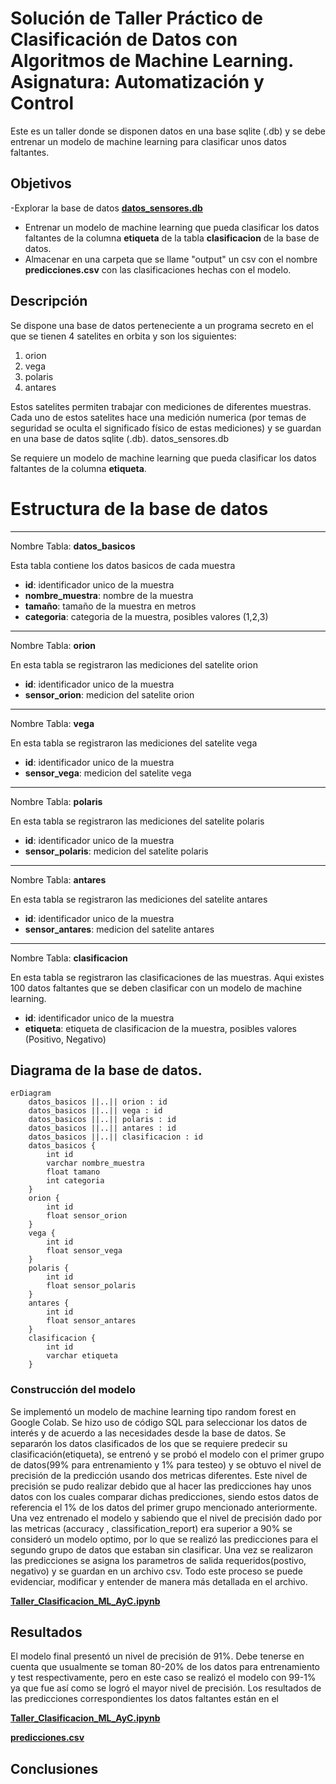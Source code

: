 # Solución de Taller Práctico de Clasificación de Datos con Algoritmos de Machine Learning. Asignatura: Automatización y Control

Este es un taller donde se disponen datos en una base sqlite (.db) y se debe entrenar un modelo de machine learning para clasificar unos datos faltantes.

## Objetivos
-Explorar la base de datos [**datos_sensores.db**](./datos_sensores.db) 
- Entrenar un modelo de machine learning que pueda clasificar los datos faltantes de la columna **etiqueta** de la tabla **clasificacion** de la base de datos.
- Almacenar en una carpeta que se llame "output" un csv con el nombre **predicciones.csv** con las clasificaciones hechas con el modelo. 
    
## Descripción 
Se dispone una base de datos perteneciente a un programa secreto en el que se tienen 4 satelites en orbita y son los siguientes:

1. orion
2. vega
3. polaris
4. antares

Estos satelites permiten trabajar con mediciones de diferentes muestras. Cada uno de estos satelites hace una medición numerica (por temas de seguridad se oculta el significado físico de estas mediciones) y se guardan en una base de datos sqlite (.db). datos_sensores.db

Se requiere un modelo de machine learning que pueda clasificar los datos faltantes de la columna **etiqueta**.

# Estructura de la base de datos
_______________________________________________________
Nombre Tabla: **datos_basicos**

Esta tabla contiene los datos basicos de cada muestra

* **id**: identificador unico de la muestra
* **nombre_muestra**: nombre de la muestra
* **tamaño**: tamaño de la muestra en metros
* **categoria**: categoria de la muestra, posibles valores (1,2,3)
________________________________________________________

Nombre Tabla: **orion**

En esta tabla se registraron las mediciones del satelite orion

* **id**: identificador unico de la muestra
* **sensor_orion**: medicion del satelite orion

________________________________________________________

Nombre Tabla: **vega**

En esta tabla se registraron las mediciones del satelite vega

* **id**: identificador unico de la muestra
* **sensor_vega**: medicion del satelite vega

________________________________________________________

Nombre Tabla: **polaris**

En esta tabla se registraron las mediciones del satelite polaris

* **id**: identificador unico de la muestra
* **sensor_polaris**: medicion del satelite polaris

________________________________________________________

Nombre Tabla: **antares**

En esta tabla se registraron las mediciones del satelite antares

* **id**: identificador unico de la muestra
* **sensor_antares**: medicion del satelite antares

________________________________________________________

Nombre Tabla: **clasificacion**

En esta tabla se registraron las clasificaciones de las muestras. Aqui existes 100 datos faltantes que se deben clasificar con un modelo de machine learning.
* **id**: identificador unico de la muestra
* **etiqueta**: etiqueta de clasificacion de la muestra, posibles valores (Positivo, Negativo)


## Diagrama de la base de datos.

```mermaid
erDiagram
    datos_basicos ||..|| orion : id
    datos_basicos ||..|| vega : id
    datos_basicos ||..|| polaris : id
    datos_basicos ||..|| antares : id
    datos_basicos ||..|| clasificacion : id
    datos_basicos {
        int id
        varchar nombre_muestra
        float tamano
        int categoria
    }
    orion {
        int id
        float sensor_orion
    }
    vega {
        int id
        float sensor_vega
    }
    polaris {
        int id
        float sensor_polaris
    }
    antares {
        int id
        float sensor_antares
    }
    clasificacion {
        int id
        varchar etiqueta
    }
```
### Construcción del modelo
Se implementó un modelo de machine learning tipo random forest en Google Colab. Se hizo uso de código SQL para seleccionar los datos de interés y de acuerdo a las necesidades desde la base de datos. Se separarón los datos clasificados de los que se requiere predecir su clasificación(etiqueta), se entrenó y se probó el modelo con el primer grupo de datos(99% para entrenamiento y 1% para testeo) y se obtuvo el nivel de precisión de la predicción usando dos metricas diferentes. Este nivel de precisión se pudo realizar debido que al hacer las predicciones hay unos datos con los cuales comparar dichas predicciones, siendo estos datos de referencia el 1% de los datos del primer grupo mencionado anteriormente. 
Una vez entrenado el modelo y sabiendo que el nivel de precisión dado por las metricas (accuracy , classification_report) era superior a 90% se consideró un modelo optimo, por lo que se realizó las predicciones para el segundo grupo de datos que estaban sin clasificar. Una vez se realizaron las predicciones se asigna los parametros de salida requeridos(postivo, negativo) y se guardan en un archivo csv. Todo este proceso se puede evidenciar, modificar y entender de manera más detallada en el archivo.

[**Taller_Clasificacion_ML_AyC.ipynb**](./Taller_Clasificacion_ML_AyC.ipynb ) 

## Resultados
El modelo final presentó un nivel de precisión de 91%. Debe tenerse en cuenta que usualmente se toman 80-20% de los datos para entrenamiento y test respectivamente, pero en este caso se realizó el modelo con 99-1% ya que fue así como se logró el mayor nivel de precisión. 
Los resultados de las predicciones correspondientes los datos faltantes están en el 

[**Taller_Clasificacion_ML_AyC.ipynb**](./Taller_Clasificacion_ML_AyC.ipynb )

[**predicciones.csv**](./predicciones.csv) 


## Conclusiones

